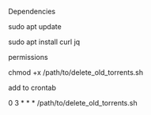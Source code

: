Dependencies

sudo apt update

sudo apt install curl jq


permissions

chmod +x /path/to/delete_old_torrents.sh


add to crontab

0 3 * * * /path/to/delete_old_torrents.sh
